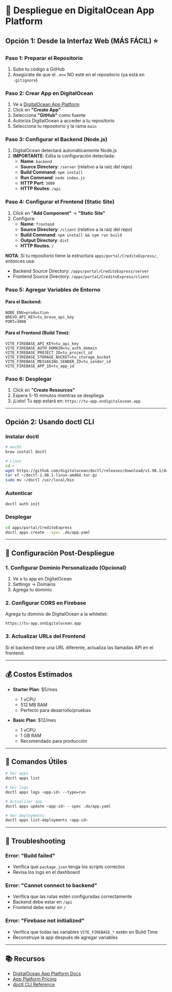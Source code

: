 # 🚀 Despliegue en DigitalOcean App Platform

## Opción 1: Desde la Interfaz Web (MÁS FÁCIL) ⭐

### Paso 1: Preparar el Repositorio
1. Sube tu código a GitHub
2. Asegúrate de que el `.env` NO esté en el repositorio (ya está en `.gitignore`)

### Paso 2: Crear App en DigitalOcean
1. Ve a [DigitalOcean App Platform](https://cloud.digitalocean.com/apps)
2. Click en **"Create App"**
3. Selecciona **"GitHub"** como fuente
4. Autoriza DigitalOcean a acceder a tu repositorio
5. Selecciona tu repositorio y la rama `main`

### Paso 3: Configurar el Backend (Node.js)
1. DigitalOcean detectará automáticamente Node.js
2. **IMPORTANTE**: Edita la configuración detectada:
   - **Name**: `backend`
   - **Source Directory**: `/server` (relativo a la raíz del repo)
   - **Build Command**: `npm install`
   - **Run Command**: `node index.js`
   - **HTTP Port**: `3000`
   - **HTTP Routes**: `/api`

### Paso 4: Configurar el Frontend (Static Site)
1. Click en **"Add Component"** → **"Static Site"**
2. Configura:
   - **Name**: `frontend`
   - **Source Directory**: `/client` (relativo a la raíz del repo)
   - **Build Command**: `npm install && npm run build`
   - **Output Directory**: `dist`
   - **HTTP Routes**: `/`

**NOTA**: Si tu repositorio tiene la estructura `apps/portal/CreditoExpress/`, entonces usa:
- Backend Source Directory: `/apps/portal/CreditoExpress/server`
- Frontend Source Directory: `/apps/portal/CreditoExpress/client`

### Paso 5: Agregar Variables de Entorno

#### Para el Backend:
```
NODE_ENV=production
BREVO_API_KEY=tu_brevo_api_key
PORT=3000
```

#### Para el Frontend (Build Time):
```
VITE_FIREBASE_API_KEY=tu_api_key
VITE_FIREBASE_AUTH_DOMAIN=tu_auth_domain
VITE_FIREBASE_PROJECT_ID=tu_project_id
VITE_FIREBASE_STORAGE_BUCKET=tu_storage_bucket
VITE_FIREBASE_MESSAGING_SENDER_ID=tu_sender_id
VITE_FIREBASE_APP_ID=tu_app_id
```

### Paso 6: Desplegar
1. Click en **"Create Resources"**
2. Espera 5-10 minutos mientras se despliega
3. ¡Listo! Tu app estará en: `https://tu-app.ondigitalocean.app`

---

## Opción 2: Usando doctl CLI

### Instalar doctl
```bash
# macOS
brew install doctl

# Linux
cd ~
wget https://github.com/digitalocean/doctl/releases/download/v1.98.1/doctl-1.98.1-linux-amd64.tar.gz
tar xf ~/doctl-1.98.1-linux-amd64.tar.gz
sudo mv ~/doctl /usr/local/bin
```

### Autenticar
```bash
doctl auth init
```

### Desplegar
```bash
cd apps/portal/CreditoExpress
doctl apps create --spec .do/app.yaml
```

---

## 📝 Configuración Post-Despliegue

### 1. Configurar Dominio Personalizado (Opcional)
1. Ve a tu app en DigitalOcean
2. Settings → Domains
3. Agrega tu dominio

### 2. Configurar CORS en Firebase
Agrega tu dominio de DigitalOcean a la whitelist:
```
https://tu-app.ondigitalocean.app
```

### 3. Actualizar URLs del Frontend
Si el backend tiene una URL diferente, actualiza las llamadas API en el frontend.

---

## 💰 Costos Estimados

- **Starter Plan**: $5/mes
  - 1 vCPU
  - 512 MB RAM
  - Perfecto para desarrollo/pruebas

- **Basic Plan**: $12/mes
  - 1 vCPU
  - 1 GB RAM
  - Recomendado para producción

---

## 🔧 Comandos Útiles

```bash
# Ver apps
doctl apps list

# Ver logs
doctl apps logs <app-id> --type=run

# Actualizar app
doctl apps update <app-id> --spec .do/app.yaml

# Ver deployments
doctl apps list-deployments <app-id>
```

---

## 🐛 Troubleshooting

### Error: "Build failed"
- Verifica que `package.json` tenga los scripts correctos
- Revisa los logs en el dashboard

### Error: "Cannot connect to backend"
- Verifica que las rutas estén configuradas correctamente
- Backend debe estar en `/api`
- Frontend debe estar en `/`

### Error: "Firebase not initialized"
- Verifica que todas las variables `VITE_FIREBASE_*` estén en Build Time
- Reconstruye la app después de agregar variables

---

## 📚 Recursos

- [DigitalOcean App Platform Docs](https://docs.digitalocean.com/products/app-platform/)
- [App Platform Pricing](https://www.digitalocean.com/pricing/app-platform)
- [doctl CLI Reference](https://docs.digitalocean.com/reference/doctl/)
